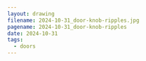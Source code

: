 ```yaml
---
layout: drawing
filename: 2024-10-31_door-knob-ripples.jpg
pagename: 2024-10-31_door-knob-ripples
date: 2024-10-31
tags:
  - doors
---
```

